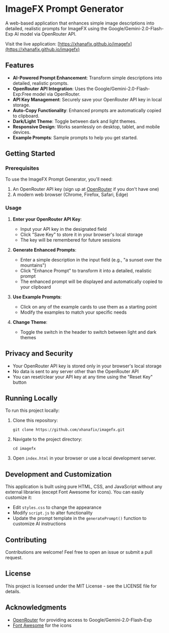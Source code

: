 # ImageFX Prompt Generator

A web-based application that enhances simple image descriptions into detailed, realistic prompts for ImageFX using the Google/Gemini-2.0-Flash-Exp AI model via OpenRouter API.

Visit the live application: [https://xhanafix.github.io/imagefx](https://xhanafix.github.io/imagefx)

## Features

- **AI-Powered Prompt Enhancement**: Transform simple descriptions into detailed, realistic prompts.
- **OpenRouter API Integration**: Uses the Google/Gemini-2.0-Flash-Exp:Free model via OpenRouter.
- **API Key Management**: Securely save your OpenRouter API key in local storage.
- **Auto-Copy Functionality**: Enhanced prompts are automatically copied to clipboard.
- **Dark/Light Theme**: Toggle between dark and light themes.
- **Responsive Design**: Works seamlessly on desktop, tablet, and mobile devices.
- **Example Prompts**: Sample prompts to help you get started.

## Getting Started

### Prerequisites

To use the ImageFX Prompt Generator, you'll need:

1. An OpenRouter API key (sign up at [OpenRouter](https://openrouter.ai/) if you don't have one)
2. A modern web browser (Chrome, Firefox, Safari, Edge)

### Usage

1. **Enter your OpenRouter API Key**:
   - Input your API key in the designated field
   - Click "Save Key" to store it in your browser's local storage
   - The key will be remembered for future sessions

2. **Generate Enhanced Prompts**:
   - Enter a simple description in the input field (e.g., "a sunset over the mountains")
   - Click "Enhance Prompt" to transform it into a detailed, realistic prompt
   - The enhanced prompt will be displayed and automatically copied to your clipboard

3. **Use Example Prompts**:
   - Click on any of the example cards to use them as a starting point
   - Modify the examples to match your specific needs

4. **Change Theme**:
   - Toggle the switch in the header to switch between light and dark themes

## Privacy and Security

- Your OpenRouter API key is stored only in your browser's local storage
- No data is sent to any server other than the OpenRouter API
- You can reset/clear your API key at any time using the "Reset Key" button

## Running Locally

To run this project locally:

1. Clone this repository:
   ```
   git clone https://github.com/xhanafix/imagefx.git
   ```

2. Navigate to the project directory:
   ```
   cd imagefx
   ```

3. Open `index.html` in your browser or use a local development server.

## Development and Customization

This application is built using pure HTML, CSS, and JavaScript without any external libraries (except Font Awesome for icons). You can easily customize it:

- Edit `styles.css` to change the appearance
- Modify `script.js` to alter functionality
- Update the prompt template in the `generatePrompt()` function to customize AI instructions

## Contributing

Contributions are welcome! Feel free to open an issue or submit a pull request.

## License

This project is licensed under the MIT License - see the LICENSE file for details.

## Acknowledgments

- [OpenRouter](https://openrouter.ai/) for providing access to Google/Gemini-2.0-Flash-Exp
- [Font Awesome](https://fontawesome.com/) for the icons 